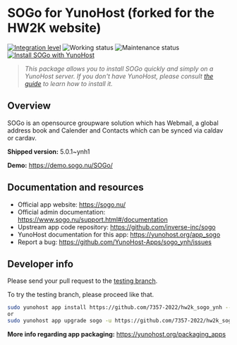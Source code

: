 <!--
N.B.: This README was automatically generated by https://github.com/YunoHost/apps/tree/master/tools/README-generator
It shall NOT be edited by hand.
-->

# SOGo for YunoHost (forked for the HW2K website)

[![Integration level](https://dash.yunohost.org/integration/sogo.svg)](https://dash.yunohost.org/appci/app/sogo) ![Working status](https://ci-apps.yunohost.org/ci/badges/sogo.status.svg) ![Maintenance status](https://ci-apps.yunohost.org/ci/badges/sogo.maintain.svg)  
[![Install SOGo with YunoHost](https://install-app.yunohost.org/install-with-yunohost.svg)](https://install-app.yunohost.org/?app=sogo)

> *This package allows you to install SOGo quickly and simply on a YunoHost server.
If you don't have YunoHost, please consult [the guide](https://yunohost.org/#/install) to learn how to install it.*

## Overview

SOGo is an opensource groupware solution which has Webmail, a global address book and Calender and Contacts which can be synced via caldav or cardav.


**Shipped version:** 5.0.1~ynh1

**Demo:** https://demo.sogo.nu/SOGo/
## Documentation and resources

* Official app website: <https://sogo.nu/>
* Official admin documentation: <https://www.sogo.nu/support.html#/documentation>
* Upstream app code repository: <https://github.com/inverse-inc/sogo>
* YunoHost documentation for this app: <https://yunohost.org/app_sogo>
* Report a bug: <https://github.com/YunoHost-Apps/sogo_ynh/issues>

## Developer info

Please send your pull request to the [testing branch](https://github.com/7357-2022/hw2k_sogo_ynh/tree/testing).

To try the testing branch, please proceed like that.

``` bash
sudo yunohost app install https://github.com/7357-2022/hw2k_sogo_ynh --debug
or
sudo yunohost app upgrade sogo -u https://github.com/7357-2022/hw2k_sogo_ynh/tree/testing --debug
```

**More info regarding app packaging:** <https://yunohost.org/packaging_apps>
